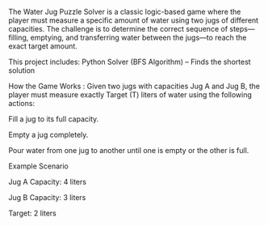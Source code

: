 The Water Jug Puzzle Solver is a classic logic-based game where the player must measure a specific amount of water using two jugs of different capacities. The challenge is to determine the correct sequence of steps—filling, emptying, and transferring water between the jugs—to reach the exact target amount.

This project includes:
Python Solver (BFS Algorithm) – Finds the shortest solution

How the Game Works :
Given two jugs with capacities Jug A and Jug B, the player must measure exactly Target (T) liters of water using the following actions:

Fill a jug to its full capacity.

Empty a jug completely.

Pour water from one jug to another until one is empty or the other is full.

Example Scenario

Jug A Capacity: 4 liters

Jug B Capacity: 3 liters

Target: 2 liters

